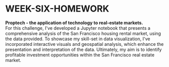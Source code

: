 # WEEK-SIX-HOMEWORK
<b>Proptech - the application of technology to real-estate markets.</b><br>
For this challenge, I've developed a Jupyter notebook that presents a comprehensive analysis of the San Francisco housing rental market, using the data provided. To showcase my skill-set in data visualization, I've incorporated interactive visuals and geospatial analysis, which enhance the presentation and interpretation of the data. Ultimately, my aim is to identify profitable investment opportunities within the San Francisco real estate market.
